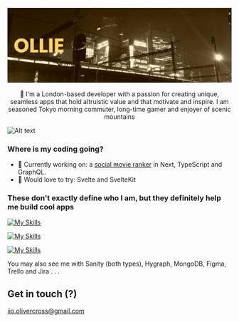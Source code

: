 [![MasterHead](https://raw.githubusercontent.com/Ollie-C/ollie-c/main/banner.png)](https://github.com/Ollie-C)

<p align="center">👋 I'm a London-based developer with a passion for creating unique, seamless apps that hold altruistic value and that motivate and inspire. I am seasoned Tokyo morning commuter, long-time gamer and enjoyer of scenic mountains</p>


![Alt text](https://spotify-recently-played-readme.vercel.app/api?user=motijeo&count=1)

### Where is my coding going? 

- 🔭 Currently working on: a <a href="https://github.com/Ollie-C/myvu" target="_blank" rel="noreferrer">social movie ranker</a> in Next, TypeScript and GraphQL. 
- 🌱 Would love to try: Svelte and SvelteKit

### These don't exactly define who I am, but they definitely help me build cool apps


[![My Skills](https://skillicons.dev/icons?i=css,html,js,0,nodejs,0,0,0,vercel,firebase,jest&perline=12)](https://skillicons.dev)

[![My Skills](https://skillicons.dev/icons?i=ts,0,py,0,express,0,0,0,0,prisma,0&perline=12)](https://skillicons.dev)

[![My Skills](https://skillicons.dev/icons?i=nextjs,react,graphql,0,supabase,mysql,sass,0,gcp,photoshop,illustrator&perline=12)](https://skillicons.dev)

You may also see me with Sanity (both types), Hygraph, MongoDB, Figma, Trello and Jira . . .


## Get in touch (?)

iio.olivercross@gmail.com


